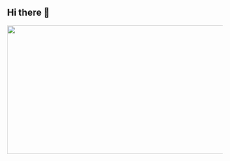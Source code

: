 ## Hi there 👋

<!--
**redjungi09/redjungi09** is a ✨ _special_ ✨ repository because its `README.md` (this file) appears on your GitHub profile.

Here are some ideas to get you started:

- 🔭 I’m currently working on ...
- 🌱 I’m currently learning ...
- 👯 I’m looking to collaborate on ...
- 🤔 I’m looking for help with ...
- 💬 Ask me about ...
- 📫 How to reach me: ...
- 😄 Pronouns: ...
- ⚡ Fun fact: ...
-->

<a href="https://www.gitanimals.org/en_US?utm_medium=image&utm_source=redjungi09&utm_content=farm">
<img
  src="https://render.gitanimals.org/farms/redjungi09"
  width="600"
  height="300"
/>
</a>

